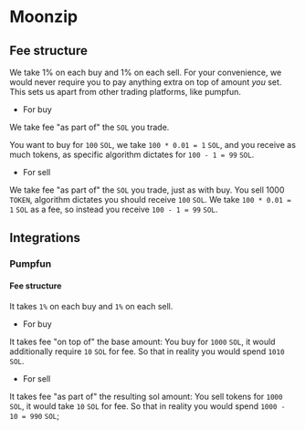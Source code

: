 # Moonzip

## Fee structure

We take 1% on each buy and 1% on each sell.
For your convenience, we would never require you to pay anything extra on top of
amount _you_ set.
This sets us apart from other trading platforms, like pumpfun.

- For buy

We take fee "as part of" the `SOL` you trade.

You want to buy for `100` `SOL`, we take `100 * 0.01 = 1` `SOL`,
and you receive as much tokens, as specific algorithm dictates for `100 - 1 = 99` `SOL`.

- For sell

We take fee "as part of" the `SOL` you trade, just as with buy.
You sell 1000 `TOKEN`, algorithm dictates you should receive `100` `SOL`.
We take `100 * 0.01 = 1` `SOL` as a fee, so instead you receive `100 - 1 = 99` `SOL`.

## Integrations

### Pumpfun

#### Fee structure

It takes `1%` on each buy and `1%` on each sell.

- For buy

It takes fee "on top of" the base amount:
You buy for `1000` `SOL`, it would additionally require `10` `SOL` for fee.
So that in reality you would spend `1010` `SOL`.

- For sell

It takes fee "as part of" the resulting sol amount:
You sell tokens for `1000` `SOL`, it would take `10` `SOL` for fee.
So that in reality you would spend `1000 - 10 = 990` `SOL`;
